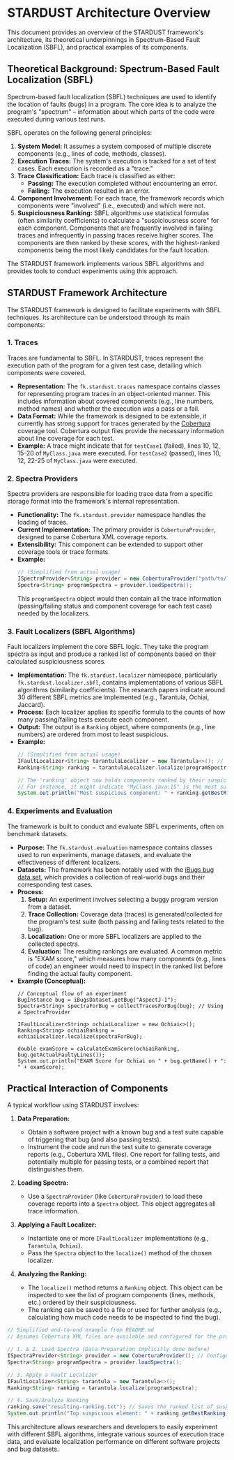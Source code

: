# STARDUST Architecture Overview

This document provides an overview of the STARDUST framework's architecture, its theoretical underpinnings in Spectrum-Based Fault Localization (SBFL), and practical examples of its components.

## Theoretical Background: Spectrum-Based Fault Localization (SBFL)

Spectrum-based fault localization (SBFL) techniques are used to identify the location of faults (bugs) in a program. The core idea is to analyze the program's "spectrum" – information about which parts of the code were executed during various test runs.

SBFL operates on the following general principles:

1.  **System Model:** It assumes a system composed of multiple discrete components (e.g., lines of code, methods, classes).
2.  **Execution Traces:** The system's execution is tracked for a set of test cases. Each execution is recorded as a "trace."
3.  **Trace Classification:** Each trace is classified as either:
    *   **Passing:** The execution completed without encountering an error.
    *   **Failing:** The execution resulted in an error.
4.  **Component Involvement:** For each trace, the framework records which components were "involved" (i.e., executed) and which were not.
5.  **Suspiciousness Ranking:** SBFL algorithms use statistical formulas (often similarity coefficients) to calculate a "suspiciousness score" for each component. Components that are frequently involved in failing traces and infrequently in passing traces receive higher scores. The components are then ranked by these scores, with the highest-ranked components being the most likely candidates for the fault location.

The STARDUST framework implements various SBFL algorithms and provides tools to conduct experiments using this approach.

## STARDUST Framework Architecture

The STARDUST framework is designed to facilitate experiments with SBFL techniques. Its architecture can be understood through its main components:

### 1. Traces

Traces are fundamental to SBFL. In STARDUST, traces represent the execution path of the program for a given test case, detailing which components were covered.

*   **Representation:** The `fk.stardust.traces` namespace contains classes for representing program traces in an object-oriented manner. This includes information about covered components (e.g., line numbers, method names) and whether the execution was a pass or a fail.
*   **Data Format:** While the framework is designed to be extensible, it currently has strong support for traces generated by the [Cobertura](http://cobertura.github.io/cobertura/) coverage tool. Cobertura output files provide the necessary information about line coverage for each test.
*   **Example:** A trace might indicate that for `testCase1` (failed), lines 10, 12, 15-20 of `MyClass.java` were executed. For `testCase2` (passed), lines 10, 12, 22-25 of `MyClass.java` were executed.

### 2. Spectra Providers

Spectra providers are responsible for loading trace data from a specific storage format into the framework's internal representation.

*   **Functionality:** The `fk.stardust.provider` namespace handles the loading of traces.
*   **Current Implementation:** The primary provider is `CoberturaProvider`, designed to parse Cobertura XML coverage reports.
*   **Extensibility:** This component can be extended to support other coverage tools or trace formats.
*   **Example:**
    ```java
    // (Simplified from actual usage)
    ISpectraProvider<String> provider = new CoberturaProvider("path/to/cobertura/xml/files");
    Spectra<String> programSpectra = provider.loadSpectra();
    ```
    This `programSpectra` object would then contain all the trace information (passing/failing status and component coverage for each test case) needed by the localizers.

### 3. Fault Localizers (SBFL Algorithms)

Fault localizers implement the core SBFL logic. They take the program spectra as input and produce a ranked list of components based on their calculated suspiciousness scores.

*   **Implementation:** The `fk.stardust.localizer` namespace, particularly `fk.stardust.localizer.sbfl`, contains implementations of various SBFL algorithms (similarity coefficients). The research papers indicate around 30 different SBFL metrics are implemented (e.g., Tarantula, Ochiai, Jaccard).
*   **Process:** Each localizer applies its specific formula to the counts of how many passing/failing tests execute each component.
*   **Output:** The output is a `Ranking` object, where components (e.g., line numbers) are ordered from most to least suspicious.
*   **Example:**
    ```java
    // (Simplified from actual usage)
    IFaultLocalizer<String> tarantulaLocalizer = new Tarantula<>(); // Or any other implemented localizer
    Ranking<String> ranking = tarantulaLocalizer.localize(programSpectra);

    // The 'ranking' object now holds components ranked by their suspiciousness.
    // For instance, it might indicate "MyClass.java:15" is the most suspicious line.
    System.out.println("Most suspicious component: " + ranking.getBestRanking().get(0).getElement());
    ```

### 4. Experiments and Evaluation

The framework is built to conduct and evaluate SBFL experiments, often on benchmark datasets.

*   **Purpose:** The `fk.stardust.evaluation` namespace contains classes used to run experiments, manage datasets, and evaluate the effectiveness of different localizers.
*   **Datasets:** The framework has been notably used with the [iBugs bug data set](https://www.st.cs.uni-saarland.de/ibugs/), which provides a collection of real-world bugs and their corresponding test cases.
*   **Process:**
    1.  **Setup:** An experiment involves selecting a buggy program version from a dataset.
    2.  **Trace Collection:** Coverage data (traces) is generated/collected for the program's test suite (both passing and failing tests related to the bug).
    3.  **Localization:** One or more SBFL localizers are applied to the collected spectra.
    4.  **Evaluation:** The resulting rankings are evaluated. A common metric is "EXAM score," which measures how many components (e.g., lines of code) an engineer would need to inspect in the ranked list before finding the actual faulty component.
*   **Example (Conceptual):**
    ```
    // Conceptual flow of an experiment
    BugInstance bug = iBugsDataset.getBug("AspectJ-1");
    Spectra<String> spectraForBug = collectTracesForBug(bug); // Using a SpectraProvider

    IFaultLocalizer<String> ochiaiLocalizer = new Ochiai<>();
    Ranking<String> ochiaiRanking = ochiaiLocalizer.localize(spectraForBug);

    double examScore = calculateExamScore(ochiaiRanking, bug.getActualFaultyLines());
    System.out.println("EXAM Score for Ochiai on " + bug.getName() + ": " + examScore);
    ```

## Practical Interaction of Components

A typical workflow using STARDUST involves:

1.  **Data Preparation:**
    *   Obtain a software project with a known bug and a test suite capable of triggering that bug (and also passing tests).
    *   Instrument the code and run the test suite to generate coverage reports (e.g., Cobertura XML files). One report for failing tests, and potentially multiple for passing tests, or a combined report that distinguishes them.

2.  **Loading Spectra:**
    *   Use a `SpectraProvider` (like `CoberturaProvider`) to load these coverage reports into a `Spectra` object. This object aggregates all trace information.

3.  **Applying a Fault Localizer:**
    *   Instantiate one or more `IFaultLocalizer` implementations (e.g., `Tarantula`, `Ochiai`).
    *   Pass the `Spectra` object to the `localize()` method of the chosen localizer.

4.  **Analyzing the Ranking:**
    *   The `localize()` method returns a `Ranking` object. This object can be inspected to see the list of program components (lines, methods, etc.) ordered by their suspiciousness.
    *   The ranking can be saved to a file or used for further analysis (e.g., calculating how much code needs to be inspected to find the bug).

```java
// Simplified end-to-end example from README.md
// Assumes Cobertura XML files are available and configured for the provider

// 1. & 2. Load Spectra (Data Preparation implicitly done before)
ISpectraProvider<String> provider = new CoberturaProvider(); // Configuration details omitted
Spectra<String> programSpectra = provider.loadSpectra();

// 3. Apply a Fault Localizer
IFaultLocalizer<String> tarantula = new Tarantula<>();
Ranking<String> ranking = tarantula.localize(programSpectra);

// 4. Save/Analyze Ranking
ranking.save("resulting-ranking.txt"); // Saves the ranked list of suspicious components
System.out.println("Top suspicious element: " + ranking.getBestRanking().get(0).getElement());
```

This architecture allows researchers and developers to easily experiment with different SBFL algorithms, integrate various sources of execution trace data, and evaluate localization performance on different software projects and bug datasets.
